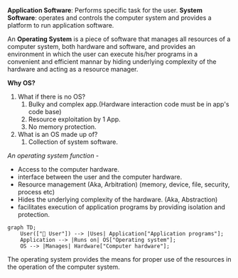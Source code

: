 **Application Software**: Performs specific task for the user.
**System Software**: operates and controls the computer system and provides a platform to run application software.

An **Operating System** is a piece of software that manages all resources of a computer system, both hardware and software, and provides an environment in which the user can execute his/her programs in a convenient and efficient mannar by hiding underlying complexity of the hardware and acting as a resource manager.

**Why OS?**
1. What if there is no OS?
	1. Bulky and complex app.(Hardware interaction code must be in app's code base)
	2. Resource exploitation by 1 App.
	3. No memory protection.
2. What is an OS made up of?
	1. Collection of system software.

*An operating system function -*
- Access to the computer hardware. 
- interface between the user and the computer hardware.
- Resource management (Aka, Arbitration) (memory, device, file, security, process etc)
- Hides the underlying complexity of the hardware. (Aka, Abstraction)
- facilitates execution of application programs by providing isolation and protection.

```mermaid
graph TD;
    User(["🧍 User"]) --> |Uses| Application["Application programs"];
    Application --> |Runs on| OS["Operating system"];
    OS --> |Manages| Hardware["Computer hardware"];
```

The operating system provides the means for proper use of the resources in the operation of the computer system.


